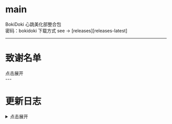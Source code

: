 # main
BokiDoki 心跳美化部整合包<br>
密码：bokidoki
下载方式 see -> [releases][releases-latest]

---
# 致谢名单
<summary>点击展开</summary>
---

# 更新日志
<details>
<summary>点击展开</summary>
> 2023.11.14
